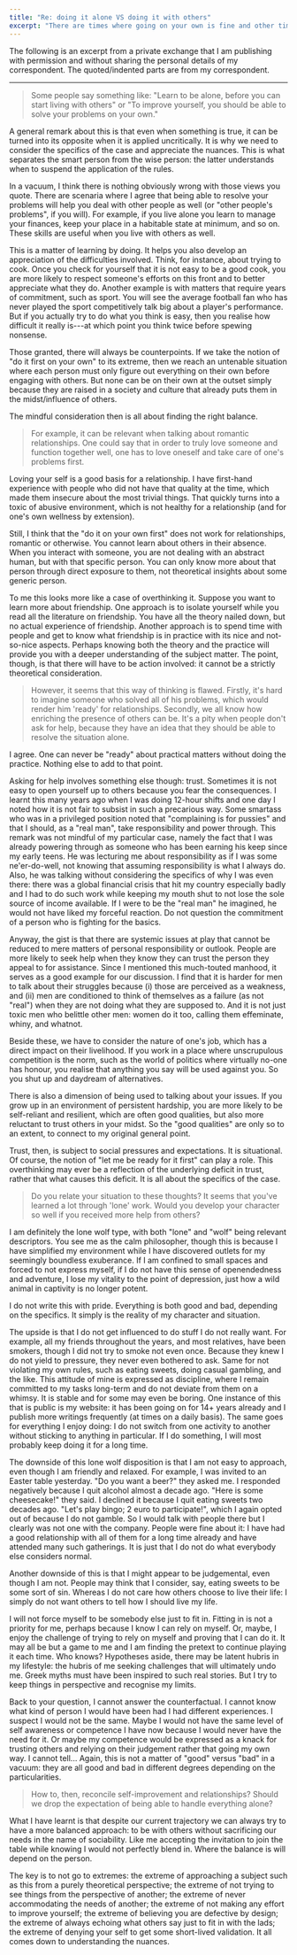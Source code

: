 ```yaml
---
title: "Re: doing it alone VS doing it with others"
excerpt: "There are times where going on your own is fine and other times where it is better to rely on others. It all is about finding the balance."
---
```


The following is an excerpt from a private exchange that I am
publishing with permission and without sharing the personal details of
my correspondent. The quoted/indented parts are from my correspondent.

* * *

> Some people say something like: "Learn to be alone, before you can
> start living with others" or "To improve yourself, you should be
> able to solve your problems on your own."

A general remark about this is that even when something is true, it
can be turned into its opposite when it is applied uncritically. It is
why we need to consider the specifics of the case and appreciate the
nuances. This is what separates the smart person from the wise person:
the latter understands when to suspend the application of the rules.

In a vacuum, I think there is nothing obviously wrong with those views
you quote. There are scenaria where I agree that being able to resolve
your problems will help you deal with other people as well (or "other
people's problems", if you will). For example, if you live alone you
learn to manage your finances, keep your place in a habitable state at
minimum, and so on. These skills are useful when you live with others
as well.

This is a matter of learning by doing. It helps you also develop an
appreciation of the difficulties involved. Think, for instance, about
trying to cook. Once you check for yourself that it is not easy to be
a good cook, you are more likely to respect someone's efforts on this
front and to better appreciate what they do. Another example is with
matters that require years of commitment, such as sport. You will see
the average football fan who has never played the sport competitively
talk big about a player's performance. But if you actually try to do
what you think is easy, then you realise how difficult it really
is---at which point you think twice before spewing nonsense.

Those granted, there will always be counterpoints. If we take the
notion of "do it first on your own" to its extreme, then we reach an
untenable situation where each person must only figure out everything
on their own before engaging with others. But none can be on their own
at the outset simply because they are raised in a society and culture
that already puts them in the midst/influence of others.

The mindful consideration then is all about finding the right balance.

> For example, it can be relevant when talking about romantic
> relationships. One could say that in order to truly love someone and
> function together well, one has to love oneself and take care of
> one's problems first.

Loving your self is a good basis for a relationship. I have first-hand
experience with people who did not have that quality at the time,
which made them insecure about the most trivial things. That quickly
turns into a toxic of abusive environment, which is not healthy for a
relationship (and for one's own wellness by extension).

Still, I think that the "do it on your own first" does not work for
relationships, romantic or otherwise. You cannot learn about others in
their absence. When you interact with someone, you are not dealing
with an abstract human, but with that specific person. You can only
know more about that person through direct exposure to them, not
theoretical insights about some generic person.

To me this looks more like a case of overthinking it. Suppose you want
to learn more about friendship. One approach is to isolate yourself
while you read all the literature on friendship. You have all the
theory nailed down, but no actual experience of friendship. Another
approach is to spend time with people and get to know what friendship
is in practice with its nice and not-so-nice aspects. Perhaps knowing
both the theory and the practice will provide you with a deeper
understanding of the subject matter. The point, though, is that there
will have to be action involved: it cannot be a strictly theoretical
consideration.

> However, it seems that this way of thinking is flawed. Firstly, it's
> hard to imagine someone who solved all of his problems, which would
> render him 'ready' for relationships. Secondly, we all know how
> enriching the presence of others can be. It's a pity when people
> don't ask for help, because they have an idea that they should be
> able to resolve the situation alone.

I agree. One can never be "ready" about practical matters without
doing the practice. Nothing else to add to that point.

Asking for help involves something else though: trust. Sometimes it is
not easy to open yourself up to others because you fear the
consequences. I learnt this many years ago when I was doing 12-hour
shifts and one day I noted how it is not fair to subsist in such a
precarious way. Some smartass who was in a privileged position noted
that "complaining is for pussies" and that I should, as a "real man",
take responsibility and power through. This remark was not mindful of
my particular case, namely the fact that I was already powering
through as someone who has been earning his keep since my early teens.
He was lecturing me about responsibility as if I was some
ne'er-do-well, not knowing that assuming responsibility is what I
always do. Also, he was talking without considering the specifics of
why I was even there: there was a global financial crisis that hit my
country especially badly and I had to do such work while keeping my
mouth shut to not lose the sole source of income available. If I were
to be the "real man" he imagined, he would not have liked my forceful
reaction. Do not question the commitment of a person who is fighting
for the basics.

Anyway, the gist is that there are systemic issues at play that cannot
be reduced to mere matters of personal responsibility or outlook.
People are more likely to seek help when they know they can trust the
person they appeal to for assistance. Since I mentioned this
much-touted manhood, it serves as a good example for our discussion. I
find that it is harder for men to talk about their struggles because
(i) those are perceived as a weakness, and (ii) men are conditioned to
think of themselves as a failure (as not "real") when they are not
doing what they are supposed to. And it is not just toxic men who
belittle other men: women do it too, calling them effeminate, whiny,
and whatnot.

Beside these, we have to consider the nature of one's job, which has a
direct impact on their livelihood. If you work in a place where
unscrupulous competition is the norm, such as the world of politics
where virtually no-one has honour, you realise that anything you say
will be used against you. So you shut up and daydream of alternatives.

There is also a dimension of being used to talking about your issues.
If you grow up in an environment of persistent hardship, you are more
likely to be self-reliant and resilient, which are often good
qualities, but also more reluctant to trust others in your midst. So
the "good qualities" are only so to an extent, to connect to my
original general point.

Trust, then, is subject to social pressures and expectations. It is
situational. Of course, the notion of "let me be ready for it first"
can play a role. This overthinking may ever be a reflection of the
underlying deficit in trust, rather that what causes this deficit. It
is all about the specifics of the case.

> Do you relate your situation to these thoughts? It seems that you've
> learned a lot through 'lone' work. Would you develop your character
> so well if you received more help from others?

I am definitely the lone wolf type, with both "lone" and "wolf" being
relevant descriptors. You see me as the calm philosopher, though this
is because I have simplified my environment while I have discovered
outlets for my seemingly boundless exuberance. If I am confined to
small spaces and forced to not express myself, if I do not have this
sense of openendedness and adventure, I lose my vitality to the point
of depression, just how a wild animal in captivity is no longer
potent.

I do not write this with pride. Everything is both good and bad,
depending on the specifics. It simply is the reality of my character
and situation.

The upside is that I do not get influenced to do stuff I do not really
want. For example, all my friends throughout the years, and most
relatives, have been smokers, though I did not try to smoke not even
once. Because they knew I do not yield to pressure, they never even
bothered to ask. Same for not violating my own rules, such as eating
sweets, doing casual gambling, and the like. This attitude of mine is
expressed as discipline, where I remain committed to my tasks
long-term and do not deviate from them on a whimsy. It is stable and
for some may even be boring. One instance of this that is public is my
website: it has been going on for 14+ years already and I publish more
writings frequently (at times on a daily basis). The same goes for
everything I enjoy doing: I do not switch from one activity to another
without sticking to anything in particular. If I do something, I will
most probably keep doing it for a long time.

The downside of this lone wolf disposition is that I am not easy to
approach, even though I am friendly and relaxed. For example, I was
invited to an Easter table yesterday. "Do you want a beer?" they asked
me. I responded negatively because I quit alcohol almost a decade ago.
"Here is some cheesecake!" they said. I declined it because I quit
eating sweets two decades ago. "Let's play bingo; 2 euro to
participate!", which I again opted out of because I do not gamble. So
I would talk with people there but I clearly was not one with the
company. People were fine about it: I have had a good relationship
with all of them for a long time already and have attended many such
gatherings. It is just that I do not do what everybody else considers
normal.

Another downside of this is that I might appear to be judgemental,
even though I am not. People may think that I consider, say, eating
sweets to be some sort of sin. Whereas I do not care how others choose
to live their life: I simply do not want others to tell how I should
live my life.

I will not force myself to be somebody else just to fit in. Fitting in
is not a priority for me, perhaps because I know I can rely on myself.
Or, maybe, I enjoy the challenge of trying to rely on myself and
proving that I can do it. It may all be but a game to me and I am
finding the pretext to continue playing it each time. Who knows?
Hypotheses aside, there may be latent hubris in my lifestyle: the
hubris of me seeking challenges that will ultimately undo me. Greek
myths must have been inspired to such real stories. But I try to keep
things in perspective and recognise my limits.

Back to your question, I cannot answer the counterfactual. I cannot
know what kind of person I would have been had I had different
experiences. I suspect I would not be the same. Maybe I would not have
the same level of self awareness or competence I have now because I
would never have the need for it. Or maybe my competence would be
expressed as a knack for trusting others and relying on their
judgement rather that going my own way. I cannot tell... Again, this
is not a matter of "good" versus "bad" in a vacuum: they are all good
and bad in different degrees depending on the particularities.

> How to, then, reconcile self-improvement and relationships? Should
> we drop the expectation of being able to handle everything alone?

What I have learnt is that despite our current trajectory we can
always try to have a more balanced approach: to be with others without
sacrificing our needs in the name of sociability. Like me accepting
the invitation to join the table while knowing I would not perfectly
blend in. Where the balance is will depend on the person.

The key is to not go to extremes: the extreme of approaching a subject
such as this from a purely theoretical perspective; the extreme of not
trying to see things from the perspective of another; the extreme of
never accommodating the needs of another; the extreme of not making
any effort to improve yourself; the extreme of believing you are
defective by design; the extreme of always echoing what others say
just to fit in with the lads; the extreme of denying your self to get
some short-lived validation. It all comes down to understanding the
nuances.
